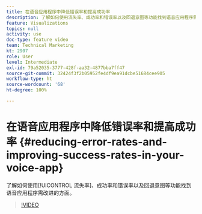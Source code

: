 ```yaml
---
title: 在语音应用程序中降低错误率和提高成功率
description: 了解如何使用流失率、成功率和错误率以及回退意图等功能找到语音应用程序需改进的方面。
feature: Visualizations
topics: null
activity: use
doc-type: feature video
team: Technical Marketing
kt: 2907
role: User
level: Intermediate
exl-id: 79a52035-3777-428f-aa32-4877bba7ff47
source-git-commit: 32424f3f2b05952fe4df9ea91dcbe51684cee905
workflow-type: ht
source-wordcount: '68'
ht-degree: 100%

---
```


# 在语音应用程序中降低错误率和提高成功率 {#reducing-error-rates-and-improving-success-rates-in-your-voice-app}

了解如何使用[!UICONTROL 流失率]、成功率和错误率以及回退意图等功能找到语音应用程序需改进的方面。

>[!VIDEO](https://video.tv.adobe.com/v/27222/?quality=9)
